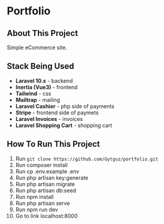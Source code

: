 # Portfolio

## About This Project

Simple eCommerce site.

## Stack Being Used

- **Laravel 10.x** - backend 
- **Inertia (Vue3)** - frontend
- **Tailwind** - css
- **Mailtrap** - mailing
- **Laravel Cashier** - php side of payments
- **Stripe** - frontend side of paymets
- **Laravel Invoices** - invoices
- **Laravel Shopping Cart** - shopping cart

## How To Run This Project

1.  Run ```git clone https://github.com/Gytguz/portfolio.git```
2.  Run composer install
3.  Run cp .env.example .env
4.  Run php artisan key:generate
5.  Run php artisan migrate
6.  Run php artisan db:seed
7.  Run npm install
8.  Run php artisan serve
9.  Run npm run dev
10. Go to link localhost:8000